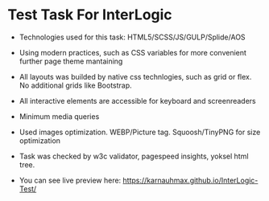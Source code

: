 
# Test Task For InterLogic

- Technologies used for this task: HTML5/SCSS/JS/GULP/Splide/AOS
- Using modern practices, such as CSS variables  for more convenient further page theme mantaining
- All layouts was builded by native css technlogies, such as grid or flex. No additional grids like Bootstrap.
- All interactive elements are accessible for keyboard and screenreaders
- Minimum media queries
- Used images optimization. WEBP/Picture tag. Squoosh/TinyPNG for size optimization
- Task was checked by w3c validator, pagespeed insights, yoksel html tree.

- You can see live preview here: https://karnauhmax.github.io/InterLogic-Test/


